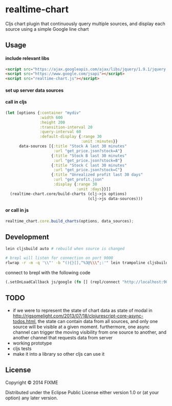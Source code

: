 # realtime-chart

Cljs chart plugin that continuously query multiple sources, and display each source using a simple Google line chart

## Usage
#### include relevant libs
```html
<script src="https://ajax.googleapis.com/ajax/libs/jquery/1.9.1/jquery.min.js"></script>
<script src="https://www.google.com/jsapi"></script>
<script src="realtime-chart.js"></script>
```

#### set up server data sources


#### call in cljs
```clj
(let [options {:container "mydiv"
               :width 600
               :height 200
               :transition-interval 20
               :query-interval 60
               :default-display {:range 30 
                                 :unit :minutes}}
      data-sources [{:title "Stock A last 30 minutes"
                     :url "get_price.json?stock=A"}
                    {:title "Stock B last 30 minutes"
                     :url "get_price.json?stock=B"}
                    {:title "Stock C last 30 minutes"
                     :url "get_price.json?stock=C"}
                    {:title "Unrealized profit last 30 days"
                     :url "get_profit.json"
                     :display {:range 30
                               :unit :days}}]]
  (realtime-chart.core/build-charts (clj->js options) 
                                    (clj->js data-sources)))
```
#### or call in js
```js
realtime_chart.core.build_charts(options, data_sources);
```

## Development
```sh
lein cljsbuild auto # rebuild when source is changed

# brepl will listen for connection on port 9000
rlwrap -r -m -q '\\"' -b "(){}[],^%3@\\\";:'" lein trampoline cljsbuild repl-listen
```
connect to brepl with the following code
```clj
(.setOnLoadCallback js/google (fn [] (repl/connect "http://localhost:9000/repl")))
```

## TODO
* if we were to represent the state of chart data as state of modal in http://rigsomelight.com/2013/07/18/clojurescript-core-async-todos.html, the state can contain data from all sources, and only one source will be visible at a given moment. furthermore, one async channel can trigger the moving visibility from one source to another, and another channel that requests data from server
* working prototype
* cljs tests
* make it into a library so other cljs can use it

## License

Copyright © 2014 FIXME

Distributed under the Eclipse Public License either version 1.0 or (at
your option) any later version.

